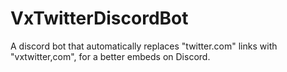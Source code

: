 # VxTwitterDiscordBot
A discord bot that automatically replaces "twitter.com" links with "vxtwitter,com", for a better embeds on Discord.
